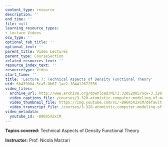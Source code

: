 ```yaml
---
content_type: resource
description: ''
end_time: ''
file: null
learning_resource_types:
- Lecture Videos
ocw_type: ''
optional_tab_title: ''
optional_text: ''
parent_title: Video Lectures
parent_type: CourseSection
related_resources_text: ''
resource_index_text: ''
resourcetype: Video
start_time: ''
title: 'Lecture 7: Technical Aspects of Density Functional Theory'
uid: 6b439084-5ca5-8b67-1ae2-f84412672556
video_files:
  archive_url: http://www.archive.org/download/MIT3.320S2005/ocw-3.320-lec-6-24feb05-220k.mp4
  video_captions_file: /courses/3-320-atomistic-computer-modeling-of-materials-sma-5107-spring-2005/448b9c5035e35c8fa5fc756231e299ca_-B96m5X2xCM.vtt
  video_thumbnail_file: https://img.youtube.com/vi/-B96m5X2xCM/default.jpg
  video_transcript_file: /courses/3-320-atomistic-computer-modeling-of-materials-sma-5107-spring-2005/e429990558e98b40be241e831cb55635_-B96m5X2xCM.pdf
video_metadata:
  youtube_id: -B96m5X2xCM
---
```


**Topics covered:** Technical Aspects of Density Functional Theory

**Instructor:** Prof. Nicola Marzari



